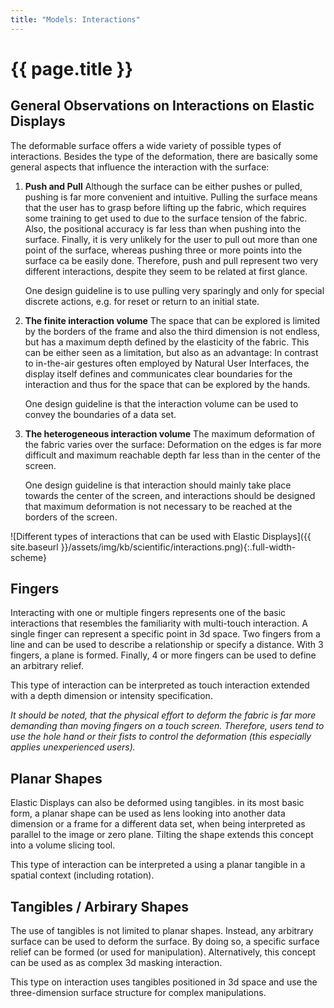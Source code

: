 ```yaml
---
title: "Models: Interactions"
---
```


# {{ page.title }}

## General Observations on Interactions on Elastic Displays

The deformable surface offers a wide variety of possible types of interactions. Besides the type of the deformation, there are basically some general aspects that influence the interaction with the surface:

1. __Push and Pull__
   Although the surface can be either pushes or pulled, pushing is far more convenient and intuitive. Pulling the surface means  that the user has to grasp before lifting up the fabric, which requires some training to get used to due to the surface tension of the fabric. Also, the positional accuracy is far less than when pushing into the surface. Finally, it is very unlikely for the user to pull out more than one point of the surface, whereas pushing three or more points into the surface ca be easily done.
   Therefore, push and pull represent two very different interactions, despite they seem to be related at first glance.

   One design guideline is to use pulling very sparingly and only for special discrete actions, e.g. for reset or return to an initial state.
2. __The finite interaction volume__
   The space that can be explored is limited by the borders of the frame and also the third dimension is not endless, but has a maximum depth defined by the elasticity of the fabric. This can be either seen as a limitation, but also as an advantage: In contrast to in-the-air gestures often employed by Natural User Interfaces, the display itself defines and communicates clear boundaries for the interaction and thus for the space that can be explored by the hands.

   One design guideline is that the interaction volume can be used to convey the boundaries of a data set.
3. __The heterogeneous interaction volume__
   The maximum deformation of the fabric varies over the surface: Deformation on the edges is far more difficult and maximum reachable depth far less than in the center of the screen.

   One design guideline is that interaction should mainly take place towards the center of the screen, and interactions should be designed that maximum deformation is not necessary to be reached at the borders of the screen.

![Different types of interactions that can be used with Elastic Displays]({{ site.baseurl }}/assets/img/kb/scientific/interactions.png){:.full-width-scheme}

## Fingers

Interacting with one or multiple fingers represents one of the basic interactions that resembles the familiarity with multi-touch interaction. A single finger can represent a specific point in 3d space. Two fingers from a line and can be used to describe a relationship or specify a distance. With 3 fingers, a plane is formed. Finally, 4 or more fingers can be used to define an arbitrary relief.

This type of interaction can be interpreted as touch interaction extended with a depth dimension or intensity specification.

*It should be noted, that the physical effort to deform the fabric is far more demanding than moving fingers on a touch screen. Therefore, users tend to use the hole hand or their fists to control the deformation (this especially applies unexperienced users).*

## Planar Shapes

Elastic Displays can also be deformed using tangibles. in its most basic form, a planar shape can be used as lens looking into another data dimension or a frame for a different data set, when being interpreted as parallel to the image or zero plane. Tilting the shape extends this concept into a volume slicing tool.

This type of interaction can be interpreted a using a planar tangible in a spatial context (including rotation).

## Tangibles / Arbirary Shapes

The use of tangibles is not limited to planar shapes. Instead, any arbitrary surface can be used to deform the surface. By doing so, a specific surface relief can be formed (or used for manipulation). Alternatively, this concept can be used as as complex 3d masking interaction.

This type on interaction uses tangibles positioned in 3d space and use the three-dimension surface structure for complex manipulations.
